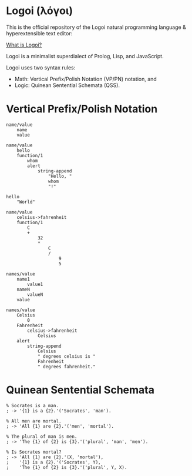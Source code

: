 # Logoi (λόγοι)
This is the official repository of the Logoi natural programming language & hyperextensible text editor:

[What is Logoi?](https://logoi.website/tweedle)

Logoi is a minimalist superdialect of Prolog, Lisp, and JavaScript.

Logoi uses two syntax rules:
- Math: Vertical Prefix/Polish Notation (VP/PN) notation, and
- Logic: Quinean Sentential Schemata (QSS).

# Vertical Prefix/Polish Notation
```
name/value
    name
    value

name/value
    hello
    function/1
        whom
        alert
            string-append
                "Hello, "
                whom
                "!"

hello
    "World"

name/value
    celsius->fahrenheit
    function/1
        C
        +
            32
            *
                C
                /
                    9
                    5

names/value
    name1
        value1
    nameN
        valueN
    value

names/value
    Celsius
        0
    Fahrenheit
        celsius->fahrenheit
            Celsius
    alert
        string-append
            Celsius
            " degrees celsius is "
            Fahrenheit
            " degrees fahrenheit."
```

# Quinean Sentential Schemata
```
% Socrates is a man.
; -> '{1} is a {2}.'('Socrates', 'man').

% All men are mortal.
; -> 'All {1} are {2}.'('men', 'mortal').

% The plural of man is men.
; -> 'The {1} of {2} is {3}.'('plural', 'man', 'men').

% Is Socrates mortal?
; -> 'All {1} are {2}.'(X, 'mortal'),
;    '{1} is a {2}.'('Socrates', Y),
;    'The {1} of {2} is {3}.'('plural', Y, X).
```